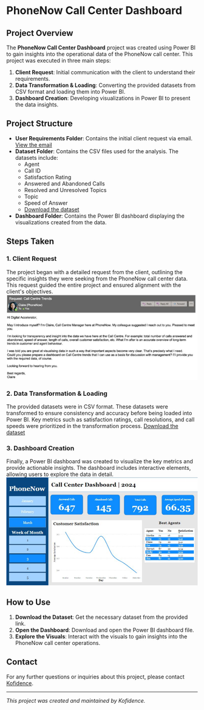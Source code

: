 # PhoneNow Call Center Dashboard

## Project Overview

The **PhoneNow Call Center Dashboard** project was created using Power BI to gain insights into the operational data of the PhoneNow call center. This project was executed in three main steps:

1. **Client Request**: Initial communication with the client to understand their requirements.
2. **Data Transformation & Loading**: Converting the provided datasets from CSV format and loading them into Power BI.
3. **Dashboard Creation**: Developing visualizations in Power BI to present the data insights.

## Project Structure

- **User Requirements Folder**: Contains the initial client request via email. [View the email](assets/client_requirements/email.JPG)
- **Dataset Folder**: Contains the CSV files used for the analysis. The datasets include:
  - Agent
  - Call ID
  - Satisfaction Rating
  - Answered and Abandoned Calls
  - Resolved and Unresolved Topics
  - Topic
  - Speed of Answer
  - [Download the dataset](assets/datasets/Call-Center-Dataset.xlsx)
- **Dashboard Folder**: Contains the Power BI dashboard displaying the visualizations created from the data.

## Steps Taken

### 1. Client Request
The project began with a detailed request from the client, outlining the specific insights they were seeking from the PhoneNow call center data. This request guided the entire project and ensured alignment with the client's objectives. ![View the client's email](assets/client_requirements/email.JPG)

### 2. Data Transformation & Loading
The provided datasets were in CSV format. These datasets were transformed to ensure consistency and accuracy before being loaded into Power BI. Key metrics such as satisfaction ratings, call resolutions, and call speeds were prioritized in the transformation process. [Download the dataset](assets/datasets/Call-Center-Dataset.xlsx)

### 3. Dashboard Creation
Finally, a Power BI dashboard was created to visualize the key metrics and provide actionable insights. The dashboard includes interactive elements, allowing users to explore the data in detail. ![View the Dashboard](assets/dashboard/dashboard.JPG)

## How to Use

1. **Download the Dataset**: Get the necessary dataset from the provided link.
2. **Open the Dashboard**: Download and open the Power BI dashboard file.
3. **Explore the Visuals**: Interact with the visuals to gain insights into the PhoneNow call center operations.

## Contact

For any further questions or inquiries about this project, please contact [Kofidence](mailto:santosisadru@gmail.com).

---

*This project was created and maintained by Kofidence.*
